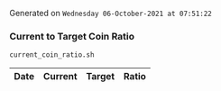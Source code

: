 Generated on `Wednesday 06-October-2021 at 07:51:22`

### Current to Target Coin Ratio
`current_coin_ratio.sh`

Date|Current|Target|Ratio
---|---|---|---

